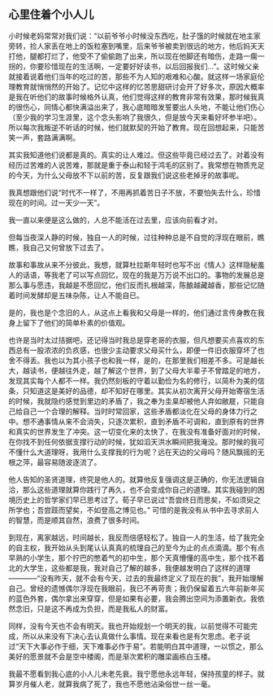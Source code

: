 ## 心里住着个小人儿

小时候老妈常常对我们说：“以前爷爷小时候没东西吃，肚子饿的时候就在地主家旁转，捡人家丢在地上的饭粒塞到嘴里，后来爷爷被卖到很远的地方，他后妈天天打他，腿都打烂了，他受不了偷偷跑了出来，所以现在他脚还有暗伤，走路一瘸一拐的，你要珍惜现在的生活啊，一定要好好读书，以后回报我们...”。这时候父亲就接着说着他们当年的吃过的苦，那些不为人知的艰难和心酸。就这样一场家庭伦理教育就悄悄然的开始了。记忆中这样的忆苦思甜研讨会开了好多次，原因大概率是我在听他们的故事时候格外认真，他们觉得这样的教育非常有效果，那时候我真的很伤心，同情心都快满溢出来了，我心底暗暗发誓要出人头地，不能让他们伤心（至少我的学习生涯里，这个念头影响了我很久，但是放今天来看好坏参半吧）。所以每次我叛逆不听话的时候，他们就默契的开始了教育。现在回想起来，只能苦笑一声，套路满满啊。

其实我知道他们说都是真的。真实的让人难过。但这些毕竟已经过去了。对着没有经历过苦难的人说苦难，那就是重于泰山和轻于鸿毛的区别了。我常想在物质充足的今天，为什么父母放不下以前的苦，反复跟我们说这些老掉牙的故事呢。

我真想跟他们说“时代不一样了，不用再抓着苦日子不放，不要怕失去什么，珍惜现在的时间。过一天少一天”。

我一直以来便是这么做的，人总不能活在过去里，应该向前看才对。

但每当夜深人静的时候，独自一人的时候，过往种种总是不自觉的浮现在眼前，瞧瞧，我自己又何曾放下过去了。

故事和事故从来不分彼此，我想，就算杜拉斯年轻时也写不出《情人》这样隐秘羞人的话语，等我老了可以写点回忆，现在的我是万万说不出口的。事物的发展总是那么事与愿违，我越是不愿回忆，他们反而扎根越深，陈酿越藏越香，那些记忆随着时间发酵却是五味杂陈，让人不能自已。

是的，我也是个念旧的人，从这点上看我和父母是一样的，他们通过言传身教在我身上留下了他们的简单朴素的价值观。

也许是当时太过拮据吧，还记得当时我总是穿老哥的衣服，但凡想要买点喜欢的东西总有一股浓浓的负疚感，也很少主动要求父母买什么，即便一件旧衣服穿坏了也舍不得丢。我也以为其小孩子也和我一样，是的，在那里我们相差不多。可是越长大，越读书，便越往外走，越了解这个世界，到了父母大半辈子不曾踏足的地方，发现其实每个人都不一样。我仍然刻板的守着以勤俭为名的修行，以简朴为美的信条，只知道这是美好的品德，却不知好在哪里。其实从初次离开父母开始寄宿生活的时候，我就隐约感觉到里边的矛盾了，我之奉为圭臬却被他人弃如敝屣，只能自己给自己一个合理的解释。当时时常回家，这些矛盾都淡化在父母的身体力行之中。想不通事情从来不会消失，只逐次累积，直到矛盾不可调和，直到原有的世界和真实的世界发生了冲突。这一切变化来的太快了，在我没有准备好面对的时候，在你找不到任何依据支撑行动的时候，犹如滔天洪水瞬间把我淹没。那时候的我可不懂什么大道理呀，我用什么支撑我的行为呢？远在天边的父母吗？随风飘摇的无根之萍，最容易随波逐流了。

他人告知的圣贤道理，终究是他人的。就算他反复强调这是正确的，你无法逻辑自洽，那么这些道理就算你践行了再久，也不会变成你自己的道理。其实我碰到的困境历史上的哲学家们早已思考过了。荀子早已说过“吾尝终日而思矣，不如须臾之所学也；吾尝跂而望矣，不如登高之博见也。” 可惜的是我没有从书中去寻求前人的智慧，而是顺其自然，浪费了很多时间。

到现在，离家越远，时间越长，我反而倍感轻松了。独自一人的生活，给了我完全的自主权，我开始从头到尾认认真真的梳理自己的至今为止的点点滴滴。那个有点早熟的小学生，那个拧巴的憋着气的初中生，那个天真懵懂的高中生，那个找不着北的大学生，这些都是我，我对自己了解的越多，我便越发明白了这样的道理————“没有昨天，就不会有今天，过去的我最终定义了现在的我”，我开始理解自己。曾经的遗憾偶尔浮现在我眼前，我已不再苛责；我仍保留着五六年前新年买的蓝色外套，偶尔拿出来穿穿，但是如果有必要，我会腾出空间为添置新衣。我依然念旧，只是这不再成为负担，而是我私人的财富。

同样，没有今天也不会有明天。我也开始规划一个明天的我，以前觉得不可能完成，所以从来没有下决心去认真做什么事情。现在来看也是有欠思虑。老子说过“天下大事必作于细，天下难事必作于易”。若能明白其中道理，一以惯之，那么美好的愿景就不会是空中楼阁，而是渐次累积的雕梁画栋白玉楼。

我最不愿看到我心底的小人儿未老先衰。我宁愿他永远年轻，保持孩童的样子。就算岁月催人老，就算我病了死了，我也不愿他沾染俗世一丝一毫。